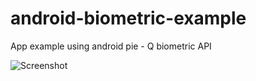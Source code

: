 # android-biometric-example

App example using android pie - Q biometric API

![Screenshot](https://i.imgur.com/cIizKEXs.png?3)
